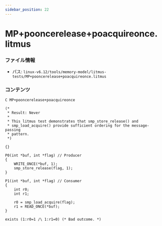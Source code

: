 ```yaml
---
sidebar_position: 22
---
```

# MP+pooncerelease+poacquireonce.litmus

### ファイル情報

- パス: `linux-v6.12/tools/memory-model/litmus-tests/MP+pooncerelease+poacquireonce.litmus`

### コンテンツ

```litmus
C MP+pooncerelease+poacquireonce

(*
 * Result: Never
 *
 * This litmus test demonstrates that smp_store_release() and
 * smp_load_acquire() provide sufficient ordering for the message-passing
 * pattern.
 *)

{}

P0(int *buf, int *flag) // Producer
{
	WRITE_ONCE(*buf, 1);
	smp_store_release(flag, 1);
}

P1(int *buf, int *flag) // Consumer
{
	int r0;
	int r1;

	r0 = smp_load_acquire(flag);
	r1 = READ_ONCE(*buf);
}

exists (1:r0=1 /\ 1:r1=0) (* Bad outcome. *)

```
